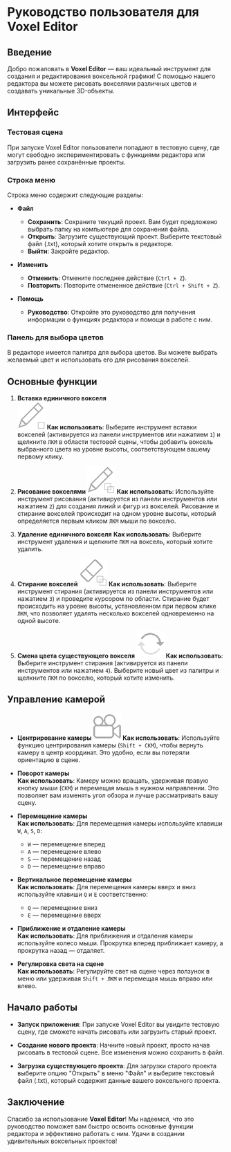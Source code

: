 # Руководство пользователя для Voxel Editor

## Введение
Добро пожаловать в **Voxel Editor** — ваш идеальный инструмент для создания и редактирования воксельной графики! С помощью нашего редактора вы можете рисовать вокселями различных цветов и создавать уникальные 3D-объекты.

## Интерфейс

### Тестовая сцена
При запуске Voxel Editor пользователи попадают в тестовую сцену, где могут свободно экспериментировать с функциями редактора или загрузить ранее сохранённые проекты.

### Строка меню
Строка меню содержит следующие разделы:

- **Файл**
  - **Сохранить**: Сохраните текущий проект. Вам будет предложено выбрать папку на компьютере для сохранения файла.
  - **Открыть**: Загрузите существующий проект. Выберите текстовый файл (.txt), который хотите открыть в редакторе.
  - **Выйти**: Закройте редактор.
  
- **Изменить**
  - **Отменить**: Отмените последнее действие (`Ctrl + Z`).
  - **Повторить**: Повторите отмененное действие (`Ctrl + Shift + Z`).
  
- **Помощь**
  - **Руководство**: Откройте это руководство для получения информации о функциях редактора и помощи в работе с ним.

### Панель для выбора цветов
В редакторе имеется палитра для выбора цветов. Вы можете выбрать желаемый цвет и использовать его для рисования вокселей.

## Основные функции

1. **Вставка единичного вокселя**  
   ![](https://github.com/AntoshkA-30I/Voxel-Editor/blob/main/images_for_manual/paint_1.png)
   **Как использовать**: Выберите инструмент вставки вокселей (активируется из панели инструментов или нажатием `1`) и щелкните `ЛКМ` в области тестовой сцены, чтобы добавить воксель выбранного цвета на уровне высоты, соответствующем вашему первому клику.
   
2. **Рисование вокселями**
   ![](https://github.com/AntoshkA-30I/Voxel-Editor/blob/main/images_for_manual/paint_2.png)
   **Как использовать**: Используйте инструмент рисования (активируется из панели инструментов или нажатием `2`) для создания линий и фигур из вокселей. Рисование и стирание вокселей происходит на одном уровне высоты, который определяется первым кликом `ЛКМ` мыши по вокселю.
   
3. **Удаление единичного вокселя**
   **Как использовать**: Выберите инструмент удаления и щелкните `ПКМ` на воксель, который хотите удалить.
   
4. **Стирание вокселей**
   ![](https://github.com/AntoshkA-30I/Voxel-Editor/blob/main/images_for_manual/erase_2.png)
   **Как использовать**: Выберите инструмент стирания (активируется из панели инструментов или нажатием `3`) и проведите курсором по области. Стирание будет происходить на уровне высоты, установленном при первом клике `ЛКМ`, что позволяет удалять несколько вокселей одновременно на одной высоте.
   
5. **Смена цвета существующего вокселя**
   ![](https://github.com/AntoshkA-30I/Voxel-Editor/blob/main/images_for_manual/repaint.png)
   **Как использовать**: Выберите инструмент стирания (активируется из панели инструментов или нажатием `4`). Выберите новый цвет из палитры и щелкните `ЛКМ` по вокселю, который хотите изменить.

## Управление камерой

- **Центрирование камеры**
  ![](https://github.com/AntoshkA-30I/Voxel-Editor/blob/main/images_for_manual/camera.png)
  **Как использовать**: Используйте функцию центрирования камеры (`Shift + СКМ`), чтобы вернуть камеру в центр координат. Это удобно, если вы потеряли ориентацию в сцене.
  
- **Поворот камеры**  
  **Как использовать**: Камеру можно вращать, удерживая правую кнопку мыши (`СКМ`) и перемещая мышь в нужном направлении. Это позволяет вам изменять угол обзора и лучше рассматривать вашу сцену.
  
- **Перемещение камеры**  
  **Как использовать**: Для перемещения камеры используйте клавиши `W`, `A`, `S`, `D`:  
  - `W` — перемещение вперед  
  - `A` — перемещение влево  
  - `S` — перемещение назад  
  - `D` — перемещение вправо  
  
- **Вертикальное перемещение камеры**  
  **Как использовать**: Для перемещения камеры вверх и вниз используйте клавиши `Q` и `E` соответственно:  
  - `Q` — перемещение вниз  
  - `E` — перемещение вверх  
  
- **Приближение и отдаление камеры**  
  **Как использовать**: Для приближения и отдаления камеры используйте колесо мыши. Прокрутка вперед приближает камеру, а прокрутка назад — отдаляет.

- **Регулировка света на сцене**  
  **Как использовать**: Регулируйте свет на сцене через ползунок в меню или удерживая `Shift + ЛКМ` и перемещая мышь вправо или влево.

## Начало работы

- **Запуск приложения**: При запуске Voxel Editor вы увидите тестовую сцену, где сможете начать рисовать или загрузить старый проект.

- **Создание нового проекта**: Начните новый проект, просто начав рисовать в тестовой сцене. Все изменения можно сохранить в файл.

- **Загрузка существующего проекта**: Для загрузки старого проекта выберите опцию "Открыть" в меню "Файл" и выберите текстовый файл (.txt), который содержит данные вашего воксельного проекта.

## Заключение
Спасибо за использование **Voxel Editor**! Мы надеемся, что это руководство поможет вам быстро освоить основные функции редактора и эффективно работать с ним. Удачи в создании удивительных воксельных проектов!
